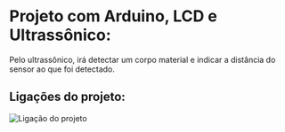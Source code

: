# Projeto com Arduino, LCD e Ultrassônico:

Pelo ultrassônico, irá detectar um corpo material e indicar a distância do sensor ao que foi detectado.

## Ligações do projeto:

![Ligação do projeto](https://i.imgur.com/S059wfj.png)
